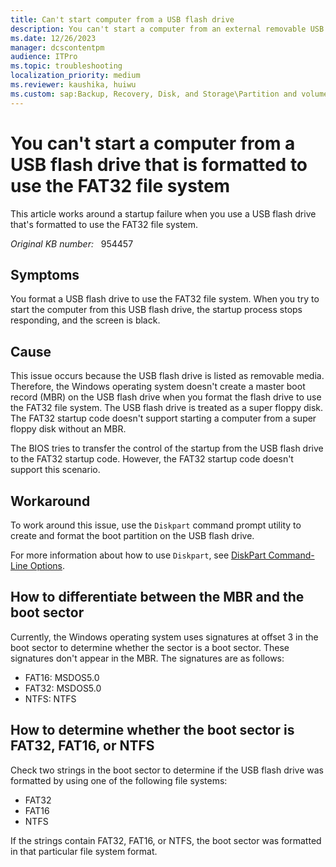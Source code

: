 ```yaml
---
title: Can't start computer from a USB flash drive
description: You can't start a computer from an external removable USB hard disk that's formatted to use the FAT32 file system. This issue occurs because the USB drive is treated as a floppy disk. Provides a resolution.
ms.date: 12/26/2023
manager: dcscontentpm
audience: ITPro
ms.topic: troubleshooting
localization_priority: medium
ms.reviewer: kaushika, huiwu
ms.custom: sap:Backup, Recovery, Disk, and Storage\Partition and volume management , csstroubleshoot
---
```

# You can't start a computer from a USB flash drive that is formatted to use the FAT32 file system

This article works around a startup failure when you use a USB flash drive that's formatted to use the FAT32 file system.

_Original KB number:_ &nbsp; 954457

## Symptoms

You format a USB flash drive to use the FAT32 file system. When you try to start the computer from this USB flash drive, the startup process stops responding, and the screen is black.

## Cause

This issue occurs because the USB flash drive is listed as removable media. Therefore, the Windows operating system doesn't create a master boot record (MBR) on the USB flash drive when you format the flash drive to use the FAT32 file system. The USB flash drive is treated as a super floppy disk. The FAT32 startup code doesn't support starting a computer from a super floppy disk without an MBR.

The BIOS tries to transfer the control of the startup from the USB flash drive to the FAT32 startup code. However, the FAT32 startup code doesn't support this scenario.

## Workaround

To work around this issue, use the `Diskpart` command prompt utility to create and format the boot partition on the USB flash drive.

For more information about how to use `Diskpart`, see [DiskPart Command-Line Options](/previous-versions/windows/it-pro/windows-vista/cc766465(v=ws.10)).

## How to differentiate between the MBR and the boot sector

Currently, the Windows operating system uses signatures at offset 3 in the boot sector to determine whether the sector is a boot sector. These signatures don't appear in the MBR. The signatures are as follows:

- FAT16: MSDOS5.0
- FAT32: MSDOS5.0
- NTFS: NTFS

## How to determine whether the boot sector is FAT32, FAT16, or NTFS

Check two strings in the boot sector to determine if the USB flash drive was formatted by using one of the following file systems:

- FAT32
- FAT16
- NTFS

If the strings contain FAT32, FAT16, or NTFS, the boot sector was formatted in that particular file system format.
